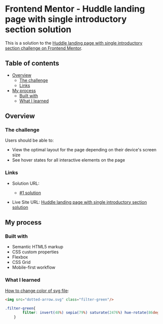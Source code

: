 # Frontend Mentor - Huddle landing page with single introductory section solution

This is a solution to the [Huddle landing page with single introductory section challenge on Frontend Mentor](https://www.frontendmentor.io/challenges/huddle-landing-page-with-a-single-introductory-section-B_2Wvxgi0). 

## Table of contents

- [Overview](#overview)
  - [The challenge](#the-challenge)
  - [Links](#links)
- [My process](#my-process)
  - [Built with](#built-with)
  - [What I learned](#what-i-learned)

## Overview

### The challenge

Users should be able to:

- View the optimal layout for the page depending on their device's screen size
- See hover states for all interactive elements on the page

### Links

- Solution URL: 
  - [#1 solution](https://your-solution-url.com)

- Live Site URL: [Huddle landing page with single introductory section solution](https://erinchocolate12.netlify.app/)

## My process

### Built with

- Semantic HTML5 markup
- CSS custom properties
- Flexbox
- CSS Grid
- Mobile-first workflow

### What I learned

[How to change color of svg file](https://codepen.io/sosuke/pen/Pjoqqp): 

```html
<img src="dotted-arrow.svg" class="filter-green"/>
```
```css
.filter-green{
        filter: invert(48%) sepia(79%) saturate(2476%) hue-rotate(86deg) brightness(118%) contrast(119%);
    }
```
